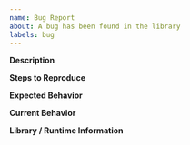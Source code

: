 ```yaml
---
name: Bug Report
about: A bug has been found in the library
labels: bug
---
```


<!--
  Based on an issue template from the Discord API documentation.
-->

<!--
  Before opening a new issue, please search existing issues:  https://github.com/Remora/Remora.StateMachine/issues
-->

**Description**

<!--
  Provide a clear and concise description of what the problem is.
-->

**Steps to Reproduce**

<!--
  Provide clear and concise steps for us to reliably reproduce this issue.
-->

**Expected Behavior**

<!--
  What is the behavior you expect to occur that is not?
-->

**Current Behavior**

<!--
  What is the behavior you are currently seeing instead?
-->

**Library / Runtime Information**

<!--
  Which version of the library is this happening on? Which version of the C# runtime?
-->
